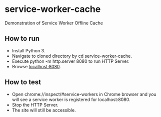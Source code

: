 # service-worker-cache
Demonstration of Service Worker Offline Cache 

## How to run
- Install Python 3.
- Navigate to cloned directory by cd service-worker-cache.
- Execute python -m http.server 8080 to run HTTP Server.
- Browse [localhost:8080](http://localhost:8080).

## How to test
- Open chrome://inspect/#service-workers in Chrome browser and you will see a service worker is registered for localhost:8080.
- Stop the HTTP Server.
- The site will still be accessible.
